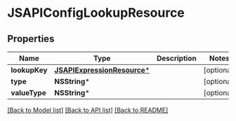 # JSAPIConfigLookupResource

## Properties
Name | Type | Description | Notes
------------ | ------------- | ------------- | -------------
**lookupKey** | [**JSAPIExpressionResource***](JSAPIExpressionResource.md) |  | [optional] 
**type** | **NSString*** |  | [optional] 
**valueType** | **NSString*** |  | [optional] 

[[Back to Model list]](../README.md#documentation-for-models) [[Back to API list]](../README.md#documentation-for-api-endpoints) [[Back to README]](../README.md)


